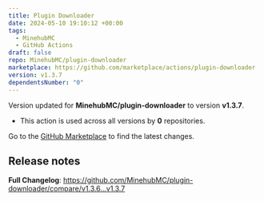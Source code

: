 ```yaml
---
title: Plugin Downloader
date: 2024-05-10 19:10:12 +00:00
tags:
  - MinehubMC
  - GitHub Actions
draft: false
repo: MinehubMC/plugin-downloader
marketplace: https://github.com/marketplace/actions/plugin-downloader
version: v1.3.7
dependentsNumber: "0"
---
```



Version updated for **MinehubMC/plugin-downloader** to version **v1.3.7**.
- This action is used across all versions by **0** repositories.

Go to the [GitHub Marketplace](https://github.com/marketplace/actions/plugin-downloader) to find the latest changes.

## Release notes

**Full Changelog**: https://github.com/MinehubMC/plugin-downloader/compare/v1.3.6...v1.3.7

